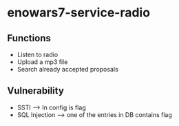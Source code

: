 # enowars7-service-radio

## Functions
* Listen to radio
* Upload a mp3 file
* Search already accepted proposals



## Vulnerability
* SSTI --> In config is flag
* SQL Injection --> one of the entries in DB contains flag
